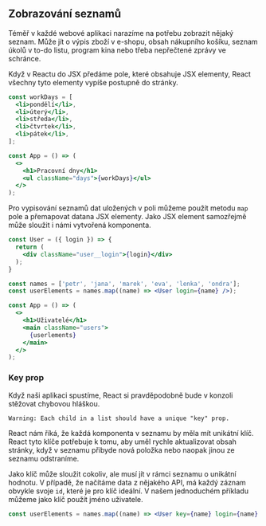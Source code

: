 ## Zobrazování seznamů

Téměř v každé webové aplikaci narazíme na potřebu zobrazit nějaký seznam. Může jít o výpis zboží v e-shopu, obsah nákupního košíku, seznam úkolů v to-do listu, program kina nebo třeba nepřečtené zprávy ve schránce.

Když v Reactu do JSX předáme pole, které obsahuje JSX elementy, React všechny tyto elementy vypíše postupně do stránky.

```jsx
const workDays = [
  <li>pondělí</li>,
  <li>úterý</li>,
  <li>středa</li>,
  <li>čtvrtek</li>,
  <li>pátek</li>,
];

const App = () => (
  <>
    <h1>Pracovní dny</h1>
    <ul className="days">{workDays}</ul>
  </>
);
```

Pro vypisování seznamů dat uložených v poli můžeme použít metodu `map` pole a přemapovat datana JSX elementy. Jako JSX element samozřejmě může sloužit i námi vytvořená komponenta.

```jsx
const User = ({ login }) => {
  return (
    <div className="user__login">{login}</div>
  );
}

const names = ['petr', 'jana', 'marek', 'eva', 'lenka', 'ondra'];
const userElements = names.map((name) => <User login={name} />);

const App = () => (
  <>
    <h1>Uživatelé</h1>
    <main className="users">
      {userlements}
    </main>
  </>
);
```

### Key prop

Když naši aplikaci spustíme, React si pravděpodobně bude v konzoli stěžovat chybovou hláškou.

```
Warning: Each child in a list should have a unique "key" prop.
```

React nám říká, že každá komponenta v seznamu by měla mít unikátní klíč. React tyto klíče potřebuje k tomu, aby uměl rychle aktualizovat obsah stránky, když v seznamu přibyde nová položka nebo naopak jinou ze seznamu odstraníme.

Jako klíč může sloužit cokoliv, ale musí jít v rámci seznamu o unikátní hodnotu. V případě, že načítáme data z nějakého API, má každý záznam obvykle svoje `id`, které je pro klíč ideální. V našem jednoduchém příkladu můžeme jako klíč použít jméno uživatele.

```jsx
const userElements = names.map((name) => <User key={name} login={name} />);
```

